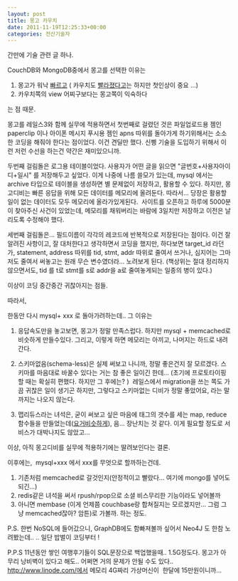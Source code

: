 ```yaml
---
layout: post
title: 몽고 카우치
date: 2011-11-19T12:25:33+00:00
categories: 전산기술자
---
```

<span class="Apple-style-span">간만에 기술 관련 글 하나.</span>

CouchDB와 MongoDB중에서 몽고를 선택한 이유는

<ol>
<li>몽고가 워낙 <a title="[http://groovy.pe.kr/43]로 이동합니다." href="http://groovy.pe.kr/43" target="_blank">빠르고</a> ( 카우치도 <a title="[http://groovy.pe.kr/54]로 이동합니다." href="http://groovy.pe.kr/54" target="_blank">빨라졌다고</a>는 하지만 첫인상이 중요 ...)</li>
<li>카우치쪽의 view 어찌구보다는 몽고쪽이 익숙하다</li>
</ol>

는 점 때문.

몽고를 레일스3와 함께 실무에 적용하면서 첫번째로 걸렸던 것은 파일업로드용 젬인 paperclip 이나 아이폰 메시지 푸시용 젬인 apns 따위를 돌아가게 하기위해서는 소소한 코딩을 해줘야 한다는 점이었다. 이건 견딜만 했다. 신삥 기술을 도입하기 위해서 이런 저런 수선을 하는건 약간은 재미있으니까.

두번째 걸림돌은 로그용 테이블이었다. 사용자가 어떤 글을 읽으면 "글번호+사용자아이디+일시" 를 저장해두고 싶었다. 이게 나중에 나름 쓸모가 있는데, mysql 에서는 archive 타입으로 테이블을 생성하면 별 문제없이 저장하고, 활용할 수 있다. 하지만, 몽고디비는 빠른 응답을 위해 모든 데이터를 메모리에 올려둔다. 따라서... 당장은 활용할 일이 없는 데이터도 모두 메모리에 올라가있게된다.  사이트를 오픈하고 하루에 5000분이 찾아주신 사건이 있었는데, 메모리를 채워버리는 바람에 3일치만 저장하고 이전은 날리도록 수정해야 했다.

세번째 걸림돌은... 필드이름이 각각의 레코드에 반복적으로 저장된다는 점이다. 이건 잘알려진 사항이고, 잘 대처한다고 생각하면서 코딩을 했지만, 하다보면 target_id 라던가, statement, address 따위를 tid, stmt, addr 따위로 줄여서 쓰거나, 심지어는 그마저도 줄여서 써놓고는 원래 무슨 변수였더라... 노려보게 된다. (책상위는 절대 정리하지 않으면서도, tid 를 t로 stmt를 s로 addr을 a로 줄여놓게되는 일종의 병이 있다.)

이상이 코딩 중간중간 귀찮아지는 점들.

따라서,

한동안 다시 mysql+ xxx 로 돌아가려하는데.. 그 이유는

<ol>
<li>응답속도만을 놓고보면, 몽고가 정말 만족스럽다. 하지만 mysql + memcached로 비슷하게 만들수있다. 그리고, 이렇게 하면 메모리는 아끼고, 나머지는 하드로 내려간다.</p></li>
<li><p>스키마없음(schema-less)은 실제 써보고 나니까, 정말 좋은건지 잘 모르겠다. 스키마를 마음대로 바꿀수 있다는 거는 참 좋은 일이긴 한데... (초기에 프로토타이핑할 때는 확실히 편했다. 하지만 그 후에는? )  <span class="Apple-style-span">레일스에서 migration을 쓰는 쪽도 가끔 귀찮은 일이 생기곤 하지만, 그렇다고 스키마없는 디비가 정말 좋았어요, 라는 말 까지는 나오지 않는다. </span></p></li>
<li><p>맵리듀스라는 녀석은, 굳이 써보고 싶은 마음에 태그의 갯수를 세는 map, reduce함수들을 만들었는데(<a title="[http://cookbook.mongodb.org/patterns/count_tags/]로 이동합니다." href="http://cookbook.mongodb.org/patterns/count_tags/" target="_blank">요거비슷하게</a>), 음... 장난치는 것 같다. 이게 필요할 정도로 서비스가 대박나지도 않았고...</p></li>
</ol>

<p>이상, 아직 몽고디비를 실무에 적용하기에는 딸려보인다는 결론.

이후에는,  mysql+xxx 에서 xxx를 무엇으로 할까하는건데.
1. 기존처럼 memcached로 갈것인지(안정적이고 빨랐다... 여기에 mongo를 넣어도 되긴...)
2. redis같은 녀석을 써서 rpush/rpop으로 소셜 비스무리한 기능이라도 넣어볼까
3. 아니면 membase (이게 언제쯤 couchbase랑 합쳐질지는 모르겠지만... 그럼 그냥 memcached잖아? 암튼)로 가볼까.
하는 정도.

P.S. 한번 NoSQL에 들어갔으니, GraphDB에도 함빠져볼까 싶어서 Neo4J 도 한참 노려봤는데.. <span class="Apple-style-span">.. 일단 밥벌이 코딩부터 ! </span>

P.P.S 11년동안 쌓인 여행후기들이 SQL문장으로 백업했을때.. 1.5G정도다. 몽고가 아무리 낭비벽이 있다고 해도.. 어쩌면 거의 문제가 안될 수도 있다.. http://www.linode.com/에서 메모리 4G짜리 가상머신이  한달에 15만원이니까...
